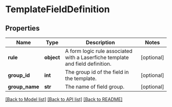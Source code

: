# TemplateFieldDefinition

## Properties
Name | Type | Description | Notes
------------ | ------------- | ------------- | -------------
**rule** | **object** | A form logic rule associated with a Laserfiche template and field definition. | [optional] 
**group_id** | **int** | The group id of the field in the template. | [optional] 
**group_name** | **str** | The name of field group. | [optional] 

[[Back to Model list]](../README.md#documentation-for-models) [[Back to API list]](../README.md#documentation-for-api-endpoints) [[Back to README]](../README.md)

